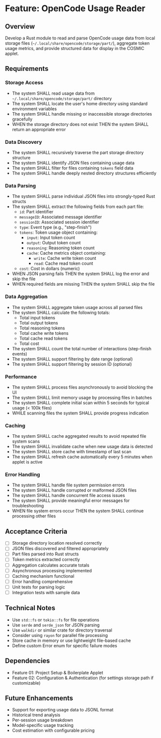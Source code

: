 # Feature: OpenCode Usage Reader

## Overview
Develop a Rust module to read and parse OpenCode usage data from local storage files (`~/.local/share/opencode/storage/part/`), aggregate token usage metrics, and provide structured data for display in the COSMIC applet.

## Requirements

### Storage Access
- The system SHALL read usage data from `~/.local/share/opencode/storage/part/` directory
- The system SHALL locate the user's home directory using standard environment variables
- The system SHALL handle missing or inaccessible storage directories gracefully
- WHEN the storage directory does not exist THEN the system SHALL return an appropriate error

### Data Discovery
- The system SHALL recursively traverse the part storage directory structure
- The system SHALL identify JSON files containing usage data
- The system SHALL filter for files containing `tokens` field data
- The system SHALL handle deeply nested directory structures efficiently

### Data Parsing
- The system SHALL parse individual JSON files into strongly-typed Rust structs
- The system SHALL extract the following fields from each part file:
  - `id`: Part identifier
  - `messageID`: Associated message identifier
  - `sessionID`: Associated session identifier
  - `type`: Event type (e.g., "step-finish")
  - `tokens`: Token usage object containing:
    - `input`: Input token count
    - `output`: Output token count
    - `reasoning`: Reasoning token count
    - `cache`: Cache metrics object containing:
      - `write`: Cache write token count
      - `read`: Cache read token count
  - `cost`: Cost in dollars (numeric)
- WHEN JSON parsing fails THEN the system SHALL log the error and skip the file
- WHEN required fields are missing THEN the system SHALL skip the file

### Data Aggregation
- The system SHALL aggregate token usage across all parsed files
- The system SHALL calculate the following totals:
  - Total input tokens
  - Total output tokens
  - Total reasoning tokens
  - Total cache write tokens
  - Total cache read tokens
  - Total cost
- The system SHALL count the total number of interactions (step-finish events)
- The system SHALL support filtering by date range (optional)
- The system SHALL support filtering by session ID (optional)

### Performance
- The system SHALL process files asynchronously to avoid blocking the UI
- The system SHALL limit memory usage by processing files in batches
- The system SHALL complete initial scan within 5 seconds for typical usage (< 100k files)
- WHILE scanning files the system SHALL provide progress indication

### Caching
- The system SHALL cache aggregated results to avoid repeated file system scans
- The system SHALL invalidate cache when new usage data is detected
- The system SHALL store cache with timestamp of last scan
- The system SHALL refresh cache automatically every 5 minutes when applet is active

### Error Handling
- The system SHALL handle file system permission errors
- The system SHALL handle corrupted or malformed JSON files
- The system SHALL handle concurrent file access issues
- The system SHALL provide meaningful error messages for troubleshooting
- WHEN file system errors occur THEN the system SHALL continue processing other files

## Acceptance Criteria
- [ ] Storage directory location resolved correctly
- [ ] JSON files discovered and filtered appropriately
- [ ] Part files parsed into Rust structs
- [ ] Token metrics extracted correctly
- [ ] Aggregation calculates accurate totals
- [ ] Asynchronous processing implemented
- [ ] Caching mechanism functional
- [ ] Error handling comprehensive
- [ ] Unit tests for parsing logic
- [ ] Integration tests with sample data

## Technical Notes
- Use `std::fs` or `tokio::fs` for file operations
- Use `serde` and `serde_json` for JSON parsing
- Use `walkdir` or similar crate for directory traversal
- Consider using `rayon` for parallel file processing
- Store cache in memory or use lightweight file-based cache
- Define custom Error enum for specific failure modes

## Dependencies
- Feature 01: Project Setup & Boilerplate Applet
- Feature 02: Configuration & Authentication (for settings storage path if customizable)

## Future Enhancements
- Support for exporting usage data to JSONL format
- Historical trend analysis
- Per-session usage breakdown
- Model-specific usage tracking
- Cost estimation with configurable pricing
